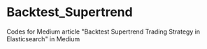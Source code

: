 # Backtest_Supertrend
Codes for Medium article "Backtest Supertrend Trading Strategy in Elasticsearch" in Medium

